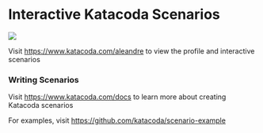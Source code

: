 # Interactive Katacoda Scenarios

[![](http://shields.katacoda.com/katacoda/aleandre/count.svg)](https://www.katacoda.com/aleandre "Get your profile on Katacoda.com")

Visit https://www.katacoda.com/aleandre to view the profile and interactive scenarios

### Writing Scenarios
Visit https://www.katacoda.com/docs to learn more about creating Katacoda scenarios

For examples, visit https://github.com/katacoda/scenario-example
